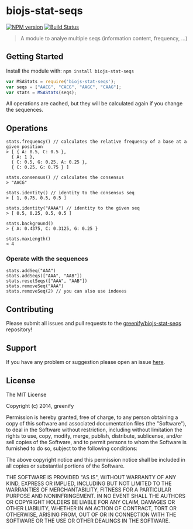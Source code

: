 # biojs-stat-seqs

[![NPM version](http://img.shields.io/npm/v/biojs-stat-seqs.svg)](https://www.npmjs.org/package/biojs-stat-seqs) 
[![Build Status](https://secure.travis-ci.org/greenify/biojs-stat-seqs.png?branch=master)](http://travis-ci.org/greenify/biojs-stat-seqs) 

> A module to analye multiple seqs (information content, frequency, ...)

## Getting Started
Install the module with: `npm install biojs-stat-seqs`

```javascript
var MSAStats = require('biojs-stat-seqs');
var seqs = ["AACG", "CACG", "AAGC", "CAAG"];
var stats = MSAStats(seqs);
```

All operations are cached, but they will be calculated again if you change the sequences.

## Operations


```
stats.frequency() // calculates the relative frequency of a base at a given position
> [ { A: 0.5, C: 0.5 },
  { A: 1 },
  { C: 0.5, G: 0.25, A: 0.25 },
  { C: 0.25, G: 0.75 } ]

stats.consensus() // calculates the consensus
> "AACG"

stats.identity() // identity to the consensus seq
> [ 1, 0.75, 0.5, 0.5 ]

stats.identity("AAAA") // identity to the given seq
> [ 0.5, 0.25, 0.5, 0.5 ]

stats.background()
> { A: 0.4375, C: 0.3125, G: 0.25 }

stats.maxLength() 
> 4
```

### Operate with the sequences

```
stats.addSeq("AAA")
stats.addSeqs(["AAA", "AAB"])
stats.resetSeqs(["AAA", "AAB"])
stats.removeSeq("AAA")
stats.removeSeq(2) // you can also use indexes
```

## Contributing

Please submit all issues and pull requests to the [greenify/biojs-stat-seqs](http://github.com/greenify/biojs-stat-seqs) repository!

## Support
If you have any problem or suggestion please open an issue [here](https://github.com/greenify/biojs-stat-seqs/issues).

## License 

The MIT License

Copyright (c) 2014, greenify

Permission is hereby granted, free of charge, to any person
obtaining a copy of this software and associated documentation
files (the "Software"), to deal in the Software without
restriction, including without limitation the rights to use,
copy, modify, merge, publish, distribute, sublicense, and/or sell
copies of the Software, and to permit persons to whom the
Software is furnished to do so, subject to the following
conditions:

The above copyright notice and this permission notice shall be
included in all copies or substantial portions of the Software.

THE SOFTWARE IS PROVIDED "AS IS", WITHOUT WARRANTY OF ANY KIND,
EXPRESS OR IMPLIED, INCLUDING BUT NOT LIMITED TO THE WARRANTIES
OF MERCHANTABILITY, FITNESS FOR A PARTICULAR PURPOSE AND
NONINFRINGEMENT. IN NO EVENT SHALL THE AUTHORS OR COPYRIGHT
HOLDERS BE LIABLE FOR ANY CLAIM, DAMAGES OR OTHER LIABILITY,
WHETHER IN AN ACTION OF CONTRACT, TORT OR OTHERWISE, ARISING
FROM, OUT OF OR IN CONNECTION WITH THE SOFTWARE OR THE USE OR
OTHER DEALINGS IN THE SOFTWARE.


